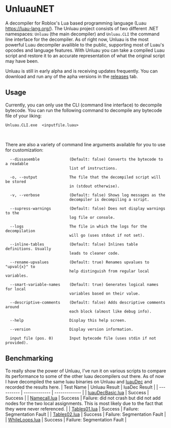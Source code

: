 # UnluauNET
A decompiler for Roblox's Lua based programming language (Luau https://luau-lang.org/). The Unluau project consists of two different .NET namespaces: ``Unluau`` (the main decompiler) and ``Unluau.CLI`` the command line interface for the decompiler. As of right now, Unluau is the most powerful Luau decompiler availible to the public, supporting most of Luau's opcodes and language features. With Unluau you can take a compiled Luau script and restore it to an accurate representation of what the original script may have been.

Unluau is still in early alpha and is receiving updates frequently. You can download and run any of the apha versions in the [releases](https://github.com/societall/UnluauNET/releases) tab.

## Usage
Currently, you can only use the CLI (command line interface) to decompile bytecode. You can run the following command to decompile any bytecode file of your liking:

```
Unluau.CLI.exe  <inputfile.luau>
```
<br>

There are also a variety of command line arguments available for you to use for customization:
```
  --dissasemble             (Default: false) Converts the bytecode to a readable
                            list of instructions.

  -o, --output              The file that the decompiled script will be stored
                            in (stdout otherwise).

  -v, --verbose             (Default: false) Shows log messages as the
                            decompiler is decompiling a script.

  --supress-warnings        (Default: false) Does not display warnings to the
                            log file or console.

  --logs                    The file in which the logs for the decompilation
                            will go (uses stdout if not set).

  --inline-tables           (Default: false) Inlines table definitions. Usually
                            leads to cleaner code.

  --rename-upvalues         (Default: true) Renames upvalues to "upval{x}" to
                            help distinguish from regular local variables.

  --smart-variable-names    (Default: true) Generates logical names for local
                            variables based on their value.

  --descriptive-comments    (Default: false) Adds descriptive comments around
                            each block (almost like debug info).

  --help                    Display this help screen.

  --version                 Display version information.

  input file (pos. 0)       Input bytecode file (uses stdin if not provided).
  ```
  
## Benchmarking
To really show the power of Unluau, I've run it on various scripts to compare its performance to some of the other luau decompilers out there. As of now I have decompiled the same luau binaries on Unluau and [luauDec](https://github.com/xgladius/luauDec) and recorded the results here.
| Test Name  | Unluau Result | luaDec Result |
| ---------- | ------------- | ------------- |
| [luauDecBasic.lua](Unluau.Test/Expect/luauDecBasic.lua)  | Success | Success |
| [Namecall.lua](Unluau.Test/Expect/Namecall.lua)  | Success  | Failure: did not crash but did not add nodes for the two local assignments. This is most likely due to the fact that they were never referenced. |
| [Tables01.lua](Unluau.Test/Expect/Tables01.lua)  | Success  | Failure: Segmentation Fault |
| [Tables02.lua](Unluau.Test/Expect/Tables02.lua)  | Success  | Failure: Segmentation Fault |
| [WhileLoops.lua](Unluau.Test/Expect/WhileLoops.lua)  | Success  | Failure: Segmentation Fault |

